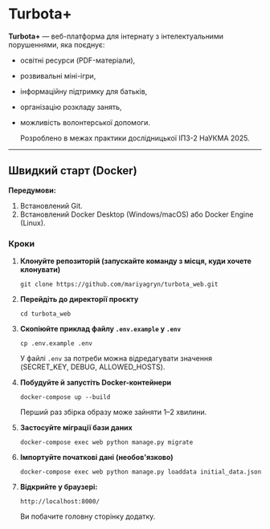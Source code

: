 # Turbota+

**Turbota+** — веб-платформа для інтернату з інтелектуальними порушеннями, яка поєднує:

* освітні ресурси (PDF-матеріали),
* розвивальні міні-ігри,
* інформаційну підтримку для батьків,
* організацію розкладу занять,
* можливість волонтерської допомоги.

  Розроблено в межах практики дослідницької ІПЗ-2 НаУКМА 2025.
---

## Швидкий старт (Docker)

**Передумови:**

1. Встановлений Git.
1. Встановлений Docker Desktop (Windows/macOS) або Docker Engine (Linux).

### Кроки

1. **Клонуйте репозиторій (запускайте команду з місця, куди хочете клонувати)**

   ```
   git clone https://github.com/mariyagryn/turbota_web.git
   ```

2. **Перейдіть до директорії проєкту**

   ```
   cd turbota_web
   ```
   
3. **Скопіюйте приклад файлу `.env.example` у `.env`**

   ```
   cp .env.example .env
   ```

   У файлі `.env` за потреби можна відредагувати значення (SECRET_KEY, DEBUG, ALLOWED_HOSTS).

4. **Побудуйте й запустіть Docker-контейнери**

   ```
   docker-compose up --build
   ```

   Перший раз збірка образу може зайняти 1–2 хвилини.
5. **Застосуйте міграції бази даних**

   ```
   docker-compose exec web python manage.py migrate
   ```
6. **Імпортуйте початкові дані (необов'язково)**

   ```
   docker-compose exec web python manage.py loaddata initial_data.json
   ```
   

7. **Відкрийте у браузері:**

   ```
   http://localhost:8000/
   ```

   Ви побачите головну сторінку додатку.
